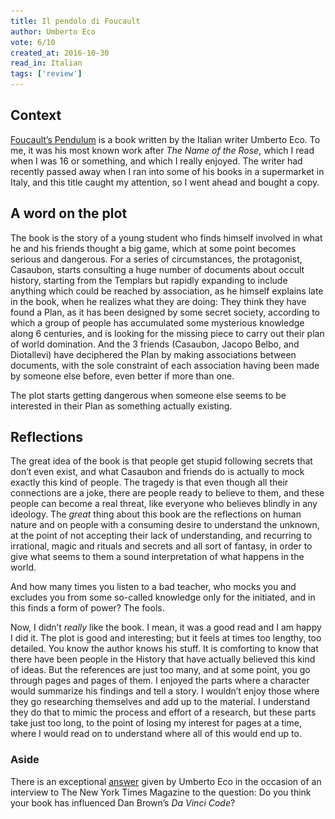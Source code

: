 ```yaml
---
title: Il pendolo di Foucault
author: Umberto Eco
vote: 6/10
created_at: 2016-10-30
read_in: Italian
tags: ['review']
---
```


[//]: # (<a target="_blank" rel="noopener" href="https://www.librarything.com/work/2108"><img src="/images/96px-FoucaultsPendulum.jpg" alt="Focault&#39;s Pendulum &#40;Italian cover&#41;"></a>)

## Context

[Foucault’s Pendulum](https://en.wikipedia.org/wiki/Foucault%27s_Pendulum) is a book written by the Italian writer Umberto Eco. To me, it was his most known work after _The Name of the Rose_, which I read when I was 16 or something, and which I really enjoyed. The writer had recently passed away when I ran into some of his books in a supermarket in Italy, and this title caught my attention, so I went ahead and bought a copy.

## A word on the plot

The book is the story of a young student who finds himself involved in what he and his friends thought a big game, which at some point becomes serious and dangerous. For a series of circumstances, the protagonist, Casaubon, starts consulting a huge number of documents about occult history, starting from the Templars but rapidly expanding to include anything which could be reached by association, as he himself explains late in the book, when he realizes what they are doing: They think they have found a Plan, as it has been designed by some secret society, according to which a group of people has accumulated some mysterious knowledge along 6 centuries, and is looking for the missing piece to carry out their plan of world domination. And the 3 friends (Casaubon, Jacopo Belbo, and Diotallevi) have deciphered the Plan by making associations between documents, with the sole constraint of each association having been made by someone else before, even better if more than one.

The plot starts getting dangerous when someone else seems to be interested in their Plan as something actually existing.

## Reflections

The great idea of the book is that people get stupid following secrets that don’t even exist, and what Casaubon and friends do is actually to mock exactly this kind of people. The tragedy is that even though all their connections are a joke, there are people ready to believe to them, and these people can become a real threat, like everyone who believes blindly in any ideology. The _great_ thing about this book are the reflections on human nature and on people with a consuming desire to understand the unknown, at the point of not accepting their lack of understanding, and recurring to irrational, magic and rituals and secrets and all sort of fantasy, in order to give what seems to them a sound interpretation of what happens in the world.

And how many times you listen to a bad teacher, who mocks you and excludes you from some so-called knowledge only for the initiated, and in this finds a form of power? The fools.

Now, I didn’t _really_ like the book. I mean, it was a good read and I am happy I did it. The plot is good and interesting; but it feels at times too lengthy, too detailed. You know the author knows his stuff. It is comforting to know that there have been people in the History that have actually believed this kind of ideas. But the references are just too many, and at some point, you go through pages and pages of them. I enjoyed the parts where a character would summarize his findings and tell a story. I wouldn’t enjoy those where they go researching themselves and add up to the material. I understand they do that to mimic the process and effort of a research, but these parts take just too long, to the point of losing my interest for pages at a time, where I would read on to understand where all of this would end up to.

### Aside

There is an exceptional [answer](http://www.nytimes.com/2007/11/25/magazine/25wwln-Q4-t.html) given by Umberto Eco in the occasion of an interview to The New York Times Magazine to the question: Do you think your book has influenced Dan Brown’s _Da Vinci Code_?

